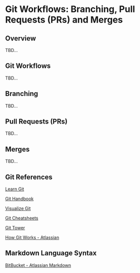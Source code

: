 # Git Workflows: Branching, Pull Requests (PRs) and Merges


## Overview

TBD...


## Git Workflows

TBD...


## Branching

TBD...


## Pull Requests (PRs)

TBD...


## Merges

TBD...


## Git References

[Learn Git](https://try.github.io/)

[Git Handbook](https://guides.github.com/introduction/git-handbook/)

[Visualize Git](http://git-school.github.io/visualizing-git/)

[Git Cheatsheets](https://github.github.com/training-kit/)

[Git Tower](https://www.git-tower.com/learn/)

[How Git Works - Atlassian](https://www.atlassian.com/git)


## Markdown Language Syntax

[BitBucket - Atlassian Markdown](https://confluence.atlassian.com/bitbucketserver/markdown-syntax-guide-776639995.html)

